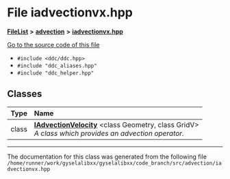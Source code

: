 

# File iadvectionvx.hpp



[**FileList**](files.md) **>** [**advection**](dir_b90fde0f10c67a9aef841a6e6700f1f6.md) **>** [**iadvectionvx.hpp**](iadvectionvx_8hpp.md)

[Go to the source code of this file](iadvectionvx_8hpp_source.md)



* `#include <ddc/ddc.hpp>`
* `#include "ddc_aliases.hpp"`
* `#include "ddc_helper.hpp"`















## Classes

| Type | Name |
| ---: | :--- |
| class | [**IAdvectionVelocity**](classIAdvectionVelocity.md) &lt;class Geometry, class GridV&gt;<br>_A class which provides an advection operator._  |



















































------------------------------
The documentation for this class was generated from the following file `/home/runner/work/gyselalibxx/gyselalibxx/code_branch/src/advection/iadvectionvx.hpp`

